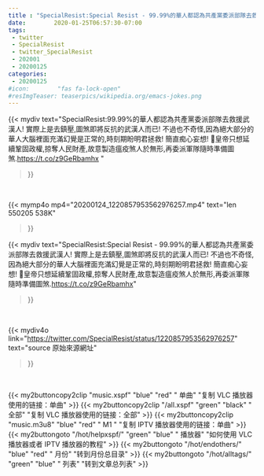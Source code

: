 ```yaml
---
title : "SpecialResist:Special Resist - 99.99%的華人都認為共產黨委派部隊去救援武漢人! 實際上是去鎮壓,圖煞即將反抗的武漢人而已! 不過也不奇怪,因為絕大部分的華人大腦裡面充滿幻覺是正常的,時刻期盼明君拯救! 簡直痴心妄想! 🏯皇帝只想延續鞏固政權,掠奪人民財產,故意製造瘟疫煞人於無形,再委派軍隊隨時準備圖煞.https://t.co/z9GeRbamhx"
date:        2020-01-25T06:57:30-07:00
tags:
 - twitter
 - SpecialResist
 - twitter_SpecialResist
 - 202001
 - 20200125
categories:
 - 20200125
#icon:        "fas fa-lock-open"
#resImgTeaser: teaserpics/wikipedia.org/emacs-jokes.png
---
```


{{< mydiv text="SpecialResist:99.99%的華人都認為共產黨委派部隊去救援武漢人! 實際上是去鎮壓,圖煞即將反抗的武漢人而已! 不過也不奇怪,因為絕大部分的華人大腦裡面充滿幻覺是正常的,時刻期盼明君拯救! 簡直痴心妄想! 🏯皇帝只想延續鞏固政權,掠奪人民財產,故意製造瘟疫煞人於無形,再委派軍隊隨時準備圖煞.https://t.co/z9GeRbamhx "
>}}
<br>


{{< mymp4o mp4="20200124_1220857953562976257.mp4"
text="len 550205    538K"
>}}


{{< mydiv text="SpecialResist:Special Resist - 99.99%的華人都認為共產黨委派部隊去救援武漢人! 實際上是去鎮壓,圖煞即將反抗的武漢人而已! 不過也不奇怪,因為絕大部分的華人大腦裡面充滿幻覺是正常的,時刻期盼明君拯救! 簡直痴心妄想! 🏯皇帝只想延續鞏固政權,掠奪人民財產,故意製造瘟疫煞人於無形,再委派軍隊隨時準備圖煞.https://t.co/z9GeRbamhx"
>}}
<br>

{{< mydiv4o link="https://twitter.com/SpecialResist/status/1220857953562976257"
text="source 原始來源網址"
>}}


<br>




{{< my2buttoncopy2clip "music.xspf"        "blue"   "red"    " 单曲"  "复制 VLC 播放器使用的链接：单曲" >}} {{< my2buttoncopy2clip "/all.xspf"         "green"  "black"  " 全部"  "复制 VLC 播放器使用的链接：全部" >}} {{< my2buttoncopy2clip "music.m3u8"        "blue"   "red"    " M1 "    "复制 IPTV 播放器使用的链接：单曲" >}} {{< my2buttongoto      "/hot/helpxspf/"    "green"  "blue"   " 播放器" "如何使用 VLC 播放器或者 IPTV 播放器的教程" >}} {{< my2buttongoto      "/hot/endothers/"   "blue"   "red"    " 月份"   "转到月份总目录" >}} {{< my2buttongoto      "/hot/alltags/"     "green"  "blue"   " 列表"   "转到文章总列表" >}} 
